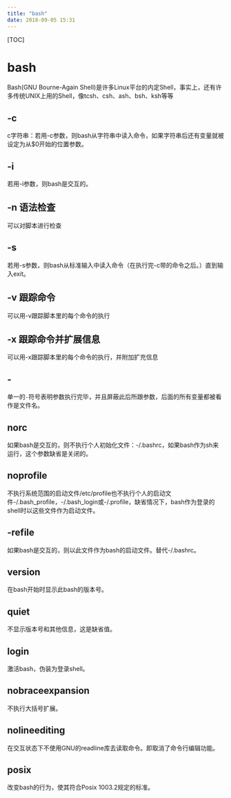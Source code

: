 ```yaml
---
title: "bash"
date: 2018-09-05 15:31
---
```


[TOC]

# bash

Bash(GNU Bourne-Again Shell)是许多Linux平台的内定Shell，事实上，还有许多传统UNIX上用的Shell，像tcsh、csh、ash、bsh、ksh等等



## -c

c字符串：若用-c参数，则bash从字符串中读入命令，如果字符串后还有变量就被设定为从$0开始的位置参数。

## -i 

若用-i参数，则bash是交互的。



## -n 语法检查

可以对脚本进行检查



## -s

若用-s参数，则bash从标准输入中读入命令（在执行完-c带的命令之后。）直到输入exit。



## -v 跟踪命令

可以用-v跟踪脚本里的每个命令的执行



## -x 跟踪命令并扩展信息

可以用-x跟踪脚本里的每个命令的执行，并附加扩充信息





## - 

单一的`-`符号表明参数执行完毕，并且屏蔽此后所跟参数，后面的所有变量都被看作是文件名。

## norc

如果bash是交互的，则不执行个人初始化文件：-/.bashrc，如果bash作为sh来运行，这个参数缺省是关闭的。

## noprofile

不执行系统范围的启动文件/etc/profile也不执行个人的启动文件-/.bash_profile，-/.bash_login或-/.profile，缺省情况下，bash作为登录的shell时以这些文件作为启动文件。

## -refile

如果bash是交互的，则以此文件作为bash的启动文件。替代-/.bashrc。

## version

在bash开始时显示此bash的版本号。

## quiet

不显示版本号和其他信息，这是缺省值。

## login

激活bash，伪装为登录shell。

## nobraceexpansion

不执行大括号扩展。

## nolineediting

在交互状态下不使用GNU的readline库去读取命令。即取消了命令行编辑功能。

## posix

改变bash的行为，使其符合Posix 1003.2规定的标准。

